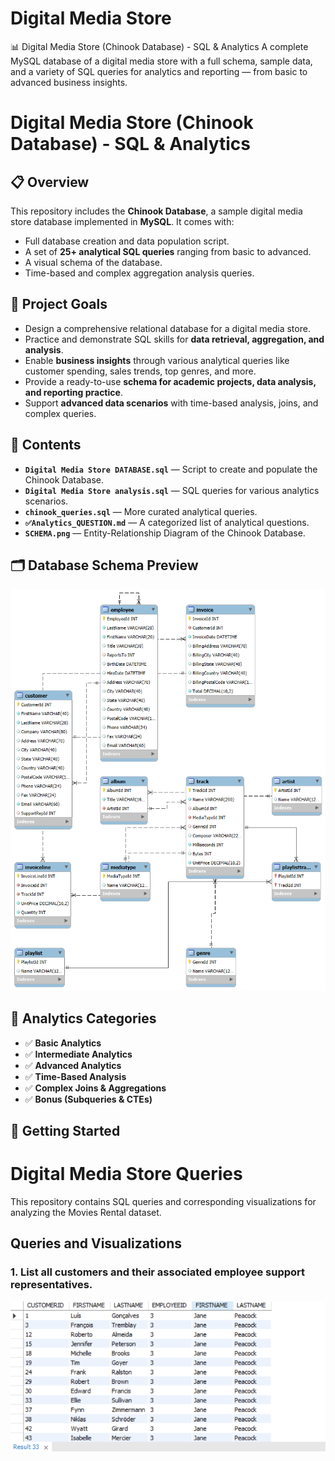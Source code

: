 #  Digital Media Store
📊 Digital Media Store (Chinook Database) - SQL &amp; Analytics A complete MySQL database of a digital media store with a full schema, sample data, and a variety of SQL queries for analytics and reporting — from basic to advanced business insights.
# Digital Media Store (Chinook Database) - SQL & Analytics

## 📋 Overview
This repository includes the **Chinook Database**, a sample digital media store database implemented in **MySQL**. It comes with:
- Full database creation and data population script.
- A set of **25+ analytical SQL queries** ranging from basic to advanced.
- A visual schema of the database.
- Time-based and complex aggregation analysis queries.

## 🎯 Project Goals
- Design a comprehensive relational database for a digital media store.
- Practice and demonstrate SQL skills for **data retrieval, aggregation, and analysis**.
- Enable **business insights** through various analytical queries like customer spending, sales trends, top genres, and more.
- Provide a ready-to-use **schema for academic projects, data analysis, and reporting practice**.
- Support **advanced data scenarios** with time-based analysis, joins, and complex queries.

## 📂 Contents
- **`Digital Media Store DATABASE.sql`** — Script to create and populate the Chinook Database.
- **`Digital Media Store analysis.sql`** — SQL queries for various analytics scenarios.
- **`chinook_queries.sql`** — More curated analytical queries.
- **`✅Analytics_QUESTION.md`** — A categorized list of analytical questions.
- **`SCHEMA.png`** — Entity-Relationship Diagram of the Chinook Database.

## 🗂️ Database Schema Preview
![Chinook Database Schema](SCHEMA.png)

## 🧩 Analytics Categories
- ✅ **Basic Analytics**
- ✅ **Intermediate Analytics**
- ✅ **Advanced Analytics**
- ✅ **Time-Based Analysis**
- ✅ **Complex Joins & Aggregations**
- ✅ **Bonus (Subqueries & CTEs)**

## 🚀 Getting Started
#   Digital Media Store Queries

This repository contains SQL queries and corresponding visualizations for analyzing the Movies Rental dataset.

## Queries and Visualizations
### 1. List all customers and their associated employee support representatives.
![](https://github.com/Harshad820/-Digital-Media-Store/blob/main/code%20file/1.png)
